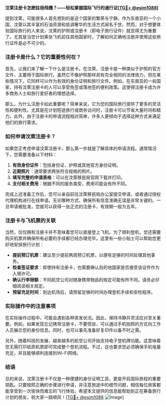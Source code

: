 **汶萊注册卡怎麽註冊飛機？——轻松掌握国际飞行的通行证[[TG💪+ @esim1088](https://t.me/s/esim1088)]**

提到汶萊，可能很多人首先想到的是这个国家的繁荣与宁静。作为东南亚的一个小国，汶萊以其丰富的石油资源和低调奢华的生活方式闻名于世。然而，对于想要体验国际旅行的人来说，汶萊的护照或注册卡（即电子旅行证件）就显得尤为重要了。尤其是当您计划乘坐飞机前往其他国家时，了解如何正确地注册并使用这些旅行证件是必不可少的。

### 注册卡是什么？它的重要性何在？

首先，让我们来了解一下什么是注册卡。在汶萊，注册卡是一种类似于护照的官方文件，主要用于国际旅行。虽然它不像护照那样具有完全相同的法律效力，但在某些情况下，它同样可以作为有效的身份证明和旅行文件。例如，在东南亚的一些国家，持有汶萊注册卡的人可以享受免签或落地签的便利政策。这使得注册卡成为许多商务人士和旅行爱好者的理想选择。

那么，为什么注册卡如此重要呢？简单来说，它为您的国际旅行提供了更多的灵活性和便利性。尤其是在计划短途旅行或商务访问时，注册卡可以节省大量时间和精力。此外，由于注册卡的申请流程相对简单，许多人更倾向于选择这种方式来满足他们的旅行需求。

### 如何申请汶萊注册卡？

如果您正考虑申请汶萊注册卡，那么第一步就是了解具体的申请流程。通常情况下，您需要准备以下材料：

1. **有效身份证件**：包括身份证、护照或其他官方身份证明。
2. **近期照片**：通常要求两张符合规格的照片。
3. **填写完整的申请表格**：可以在汶萊移民局官网下载并打印。
4. **支付相关费用**：根据不同的服务类型，费用可能会有所不同。

完成上述准备工作后，您可以亲自前往汶萊移民局办公室提交申请，或者通过授权代理机构进行在线申请。无论哪种方式，确保所有信息准确无误是非常关键的。一旦申请被批准，您就可以获得一张正式的注册卡，有效期一般为五年。

### 注册卡与飞机票的关联

当然，仅仅拥有注册卡并不意味着您可以直接登上飞机。为了顺利登机，您还需要购买机票并确保所有必要的手续都已经办理完毕。这里有一些小贴士可以帮助您更好地安排旅行计划：

- **提前预订机票**：建议至少提前两周预订机票，以便有足够的时间处理其他事务。
- **检查签证要求**：即使持有注册卡，也需要确认目的地国家是否接受该证件作为入境许可。
- **确认行李限额**：不同航空公司对随身携带物品的规定可能有所不同，请务必仔细阅读相关规定。
- **预留充足时间**：到达机场后，请预留足够的时间办理登机手续和安检程序。

### 实际操作中的注意事项

在实际操作过程中，可能会遇到各种突发状况。因此，保持冷静并灵活应对至关重要。例如，如果发现忘记携带注册卡，不要慌张，可以通过手机拍照的方式向工作人员展示您的身份信息。同时，也可以事先准备好复印件以备不时之需。

另外，随着科技的发展，越来越多的航空公司开始支持电子登机牌功能。这意味着您无需打印纸质机票即可完成整个登机流程。不过，这也要求您必须确保手机电量充足，并且能够顺利连接到Wi-Fi网络。

### 结语

总的来说，汶萊注册卡不仅是一种便捷的身份证明工具，更是开启国际旅程的重要钥匙。只要按照正确的步骤进行申请，并注意旅途中的细节问题，相信每位旅客都能享受到一次愉快而难忘的飞行体验。希望本文提供的信息能帮助到正在筹备旅行计划的朋友，祝大家一路顺风！[[TG💪+ @esim1088](https://t.me/s/esim1088) ![Image](https://i.postimg.cc/4NQfJmqS/Snipaste-2025-05-13-00-14-12.png)]